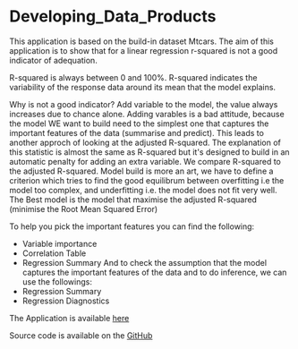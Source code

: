 # Developing_Data_Products

This application is based on the build-in dataset Mtcars. The aim of this application is to show that for a linear regression 
r-squared is not a good indicator of adequation.

R-squared is always between 0 and 100%.
R-squared indicates the variability of the response data around its mean that the model explains.

Why is not a good indicator? Add variable to the model, the value always increases due to chance alone.
Adding varables is a bad attitude, because the model WE want to build need to the simplest one that captures the important 
features  of the data (summarise and predict).
This leads to another approch of looking at the adjusted R-squared. The explanation of this statistic is almost the same as 
R-squared but it's designed to build in an automatic penalty for adding an extra variable.
We compare R-squared to the adjusted R-squared.
Model build is more an art, we have to define a criterion which tries to find the good equilibrum between overfitting i.e the model too complex, and underfitting i.e. the model does not fit very well.
The Best model is the model that maximise the adjusted R-squared (minimise the Root Mean Squared Error)

To help you pick the important features you can find the following:
 - Variable importance
 - Correlation Table
 - Regression Summary
And to check the assumption that the model captures the important features of the data and to do inference, we can use the followings:
- Regression Summary
- Regression Diagnostics

The Application is available [here](https://oge77.shinyapps.io/My_app_Developing_Data_Products)

Source code is available on the [GitHub](https://github.com/Oge77/Developing_Data_Products/)
